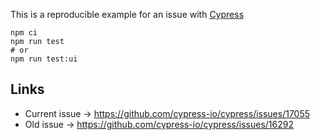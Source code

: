 This is a reproducible example for an issue with [Cypress](cypress.io)

```shell
npm ci
npm run test
# or
npm run test:ui
```

## Links

- Current issue → https://github.com/cypress-io/cypress/issues/17055
- Old issue → https://github.com/cypress-io/cypress/issues/16292


